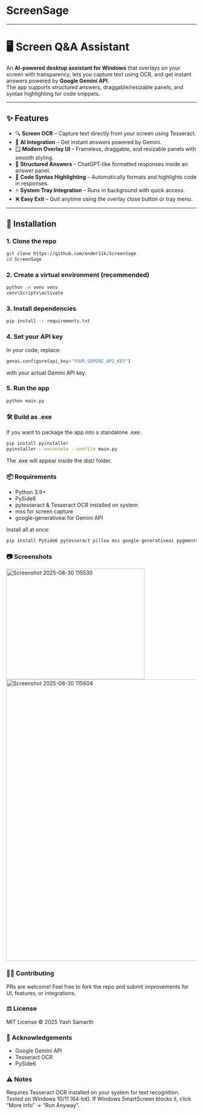 # ScreenSage
-------------------------------------------------------------------------------------------------------------------------------------------------------------------------------------------
# 🖥️ Screen Q&A Assistant  

An **AI-powered desktop assistant for Windows** that overlays on your screen with transparency, lets you capture text using OCR, and get instant answers powered by **Google Gemini API**.  
The app supports structured answers, draggable/resizable panels, and syntax highlighting for code snippets.  

---

## ✨ Features
- 🔍 **Screen OCR** – Capture text directly from your screen using Tesseract.  
- 🤖 **AI Integration** – Get instant answers powered by Gemini.  
- 🪟 **Modern Overlay UI** – Frameless, draggable, and resizable panels with smooth styling.  
- 💬 **Structured Answers** – ChatGPT-like formatted responses inside an answer panel.  
- 🎨 **Code Syntax Highlighting** – Automatically formats and highlights code in responses.  
- ⚡ **System Tray Integration** – Runs in background with quick access.  
- ❌ **Easy Exit** – Quit anytime using the overlay close button or tray menu.  

---

## 🚀 Installation

### 1. Clone the repo
```bash
git clone https://github.com/ender11k/ScreenSage
cd ScreenSage
```
### 2. Create a virtual environment (recommended)
```bash
python -m venv venv
venv\Scripts\activate
```

### 3. Install dependencies
```bash
pip install -r requirements.txt
```

### 4. Set your API key

In your code, replace:
```bash
genai.configure(api_key="YOUR_GEMINI_API_KEY")
```

with your actual Gemini API key.

### 5. Run the app
```bash
python main.py
```

### 🛠️ Build as .exe

If you want to package the app into a standalone .exe:
```bash
pip install pyinstaller
pyinstaller --noconsole --onefile main.py
```

The .exe will appear inside the dist/ folder.

### 📦 Requirements

- Python 3.9+
- PySide6
- pytesseract & Tesseract OCR installed on system
- mss for screen capture
- google-generativeai for Gemini API

Install all at once:
```bash
pip install PySide6 pytesseract pillow mss google-generativeai pygments
```
### 📷 Screenshots
<img width="366" height="292" alt="Screenshot 2025-08-30 115530" src="https://github.com/user-attachments/assets/b1a746c5-24bf-4292-bbf3-271eaba8b1c8" />
<img width="1365" height="743" alt="Screenshot 2025-08-30 115604" src="https://github.com/user-attachments/assets/3d0e82ab-7d9d-4495-8484-d2ad02039afb" />

### 🧑‍💻 Contributing

PRs are welcome! Feel free to fork the repo and submit improvements for UI, features, or integrations.

### ⚖️ License

MIT License © 2025 Yash Samarth

### 🙌 Acknowledgements

- Google Gemini API
- Tesseract OCR
- PySide6

 ### ⚠️ Notes

Requires Tesseract OCR installed on your system for text recognition.
Tested on Windows 10/11 (64-bit).
If Windows SmartScreen blocks it, click “More Info” → “Run Anyway”.
